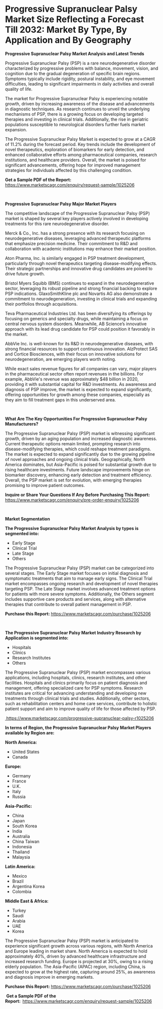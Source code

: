 <p><h1>Progressive Supranuclear Palsy Market Size Reflecting a Forecast Till 2032: Market By Type, By Application and By Geography</h1></p><p><strong>Progressive Supranuclear Palsy Market Analysis and Latest Trends</strong></p>
<p><p>Progressive Supranuclear Palsy (PSP) is a rare neurodegenerative disorder characterized by progressive problems with balance, movement, vision, and cognition due to the gradual degeneration of specific brain regions. Symptoms typically include rigidity, postural instability, and eye movement difficulties, leading to significant impairments in daily activities and overall quality of life.</p><p>The market for Progressive Supranuclear Palsy is experiencing notable growth, driven by increasing awareness of the disease and advancements in diagnostic techniques. As research continues to unveil the underlying mechanisms of PSP, there is a growing focus on developing targeted therapies and investing in clinical trials. Additionally, the rise in geriatric populations susceptible to neurological disorders further fuels market expansion.</p><p>The Progressive Supranuclear Palsy Market is expected to grow at a CAGR of 11.2% during the forecast period. Key trends include the development of novel therapeutics, exploration of biomarkers for early detection, and enhanced collaborative efforts among pharmaceutical companies, research institutions, and healthcare providers. Overall, the market is poised for significant advancements, offering hope for improved management strategies for individuals affected by this challenging condition.</p></p>
<p><strong>Get a Sample PDF of the Report:&nbsp;</strong> <a href="https://www.marketscagr.com/enquiry/request-sample/1025206?utm_campaign=3584&utm_medium=2&utm_source=Github&utm_content=ia&utm_term=18042025&utm_id=progressive-supranuclear-palsy">https://www.marketscagr.com/enquiry/request-sample/1025206</a></p>
<p>&nbsp;</p>
<p><strong>Progressive Supranuclear Palsy Major Market Players</strong></p>
<p><p>The competitive landscape of the Progressive Supranuclear Palsy (PSP) market is shaped by several key players actively involved in developing treatments for this rare neurodegenerative disorder. </p><p>Merck & Co., Inc. has a strong presence with its research focusing on neurodegenerative diseases, leveraging advanced therapeutic platforms that emphasize precision medicine. Their commitment to R&D and collaboration with academic institutions may enhance their market position.</p><p>Aton Pharma, Inc. is similarly engaged in PSP treatment development, particularly through novel therapeutics targeting disease-modifying effects. Their strategic partnerships and innovative drug candidates are poised to drive future growth.</p><p>Bristol Myers Squibb (BMS) continues to expand in the neurodegenerative sector, leveraging its robust pipeline and strong financial backing to explore PSP indications. GlaxoSmithKline plc and Novartis AG also demonstrate a commitment to neurodegeneration, investing in clinical trials and expanding their portfolios through acquisitions.</p><p>Teva Pharmaceutical Industries Ltd. has been diversifying its offerings by focusing on generics and specialty drugs, while maintaining a focus on central nervous system disorders. Meanwhile, AB Science’s innovative approach with its lead drug candidate for PSP could position it favorably in the market.</p><p>AbbVie Inc. is well-known for its R&D in neurodegenerative diseases, with strong financial resources to support continuous innovation. AlzProtect SAS and Cortice Biosciences, with their focus on innovative solutions for neurodegeneration, are emerging players worth noting.</p><p>While exact sales revenue figures for all companies can vary, major players in the pharmaceutical sector often report revenues in the billions. For example, AbbVie's revenue was approximately $48 billion in 2020, providing it with substantial capital for R&D investments. As awareness and diagnosis of PSP improve, the market is expected to expand significantly, offering opportunities for growth among these companies, especially as they aim to fill treatment gaps in this underserved area.</p></p>
<p>&nbsp;</p>
<p><strong>What Are The Key Opportunities For Progressive Supranuclear Palsy Manufacturers?</strong></p>
<p><p>The Progressive Supranuclear Palsy (PSP) market is witnessing significant growth, driven by an aging population and increased diagnostic awareness. Current therapeutic options remain limited, prompting research into disease-modifying therapies, which could reshape treatment paradigms. The market is expected to expand significantly due to the growing pipeline of novel approaches and ongoing clinical trials. Geographically, North America dominates, but Asia-Pacific is poised for substantial growth due to rising healthcare investments. Future landscape improvements hinge on biomarker discovery, enhancing early detection and treatment efficiency. Overall, the PSP market is set for evolution, with emerging therapies promising to improve patient outcomes.</p></p>
<p><strong>Inquire or Share Your Questions If Any Before Purchasing This Report:</strong> <a href="https://www.marketscagr.com/enquiry/pre-order-enquiry/1025206?utm_campaign=3584&utm_medium=2&utm_source=Github&utm_content=ia&utm_term=18042025&utm_id=progressive-supranuclear-palsy">https://www.marketscagr.com/enquiry/pre-order-enquiry/1025206</a></p>
<p>&nbsp;</p>
<p><strong>Market Segmentation</strong></p>
<p><strong>The Progressive Supranuclear Palsy Market Analysis by types is segmented into:</strong></p>
<p><ul><li>Early Stage</li><li>Clinical Trial</li><li>Late Stage</li><li>Others</li></ul></p>
<p><p>The Progressive Supranuclear Palsy (PSP) market can be categorized into several stages. The Early Stage market focuses on initial diagnosis and symptomatic treatments that aim to manage early signs. The Clinical Trial market encompasses ongoing research and development of novel therapies targeting PSP. The Late Stage market involves advanced treatment options for patients with more severe symptoms. Additionally, the Others segment includes supportive care products and services, along with alternative therapies that contribute to overall patient management in PSP.</p></p>
<p><strong>Purchase this Report:&nbsp;</strong><a href="https://www.marketscagr.com/purchase/1025206?utm_campaign=3584&utm_medium=2&utm_source=Github&utm_content=ia&utm_term=18042025&utm_id=progressive-supranuclear-palsy">https://www.marketscagr.com/purchase/1025206</a></p>
<p>&nbsp;</p>
<p><strong>The Progressive Supranuclear Palsy Market Industry Research by Application is segmented into:</strong></p>
<p><ul><li>Hospitals</li><li>Clinics</li><li>Research Institutes</li><li>Others</li></ul></p>
<p><p>The Progressive Supranuclear Palsy (PSP) market encompasses various applications, including hospitals, clinics, research institutes, and other facilities. Hospitals and clinics primarily focus on patient diagnosis and management, offering specialized care for PSP symptoms. Research institutes are critical for advancing understanding and developing new treatments through clinical trials and studies. Additionally, other sectors, such as rehabilitation centers and home care services, contribute to holistic patient support and aim to improve quality of life for those affected by PSP.</p></p>
<p><a href="https://www.marketscagr.com/progressive-supranuclear-palsy-r1025206?utm_campaign=3584&utm_medium=2&utm_source=Github&utm_content=ia&utm_term=18042025&utm_id=progressive-supranuclear-palsy">&nbsp;https://www.marketscagr.com/progressive-supranuclear-palsy-r1025206</a></p>
<p><strong>In terms of Region, the Progressive Supranuclear Palsy Market Players available by Region are:</strong></p>
<p>
    <p> <strong> North America: </strong>
        <ul>
            <li>United States</li>
            <li>Canada</li>
        </ul>
        </p> 
    <p> <strong> Europe: </strong>
        <ul>
            <li>Germany</li>
            <li>France</li>
            <li>U.K.</li>
            <li>Italy</li>
            <li>Russia</li>
        </ul>
        </p> 
    <p> <strong> Asia-Pacific: </strong>
        <ul>
            <li>China</li>
            <li>Japan</li>
            <li>South Korea</li>
            <li>India</li>
            <li>Australia</li>
            <li>China Taiwan</li>
            <li>Indonesia</li>
            <li>Thailand</li>
            <li>Malaysia</li>
        </ul>
        </p> 
    <p> <strong> Latin America: </strong>
        <ul>
            <li>Mexico</li>
            <li>Brazil</li>
            <li>Argentina Korea</li>
            <li>Colombia</li>
        </ul>
        </p> 
    <p> <strong> Middle East & Africa: </strong>
        <ul>
            <li>Turkey</li>
            <li>Saudi</li>
            <li>Arabia</li>
            <li>UAE</li>
            <li>Korea</li>
        </ul>
    </p>
    </p>
<p><p>The Progressive Supranuclear Palsy (PSP) market is anticipated to experience significant growth across various regions, with North America and Europe leading in market share. North America is expected to hold approximately 40%, driven by advanced healthcare infrastructure and increased research funding. Europe is projected at 30%, owing to a rising elderly population. The Asia-Pacific (APAC) region, including China, is expected to grow at the highest rate, capturing around 25%, as awareness and diagnosis improve in emerging markets.</p></p>
<p><strong>Purchase this Report: </strong><a href="https://www.marketscagr.com/purchase/1025206?utm_campaign=3584&utm_medium=2&utm_source=Github&utm_content=ia&utm_term=18042025&utm_id=progressive-supranuclear-palsy">https://www.marketscagr.com/purchase/1025206</a></p>
<p>&nbsp;<strong>Get a Sample PDF of the Report:&nbsp;&nbsp;</strong><a href="https://www.marketscagr.com/enquiry/request-sample/1025206?utm_campaign=3584&utm_medium=2&utm_source=Github&utm_content=ia&utm_term=18042025&utm_id=progressive-supranuclear-palsy">https://www.marketscagr.com/enquiry/request-sample/1025206</a></p>
<p><strong></strong></p>
<p><p></p><p></p><p></p></p>